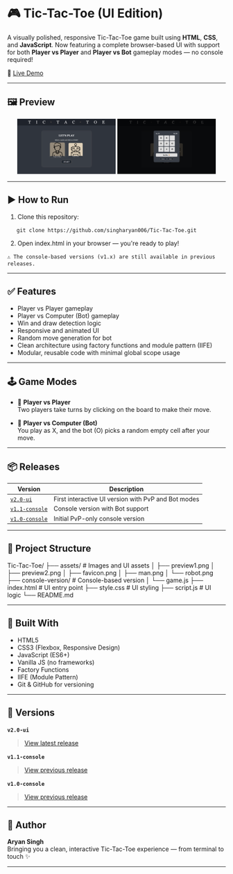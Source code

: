 # 🎮 Tic-Tac-Toe (UI Edition)

A visually polished, responsive Tic-Tac-Toe game built using **HTML**, **CSS**, and **JavaScript**. Now featuring a complete browser-based UI with support for both **Player vs Player** and **Player vs Bot** gameplay modes — no console required!

🔗 [Live Demo](https://tic-tac-toe-name-already-taken.netlify.app/)


---

## 🖼️ Preview
<div align="center"> <img src="./assets/preview1.png" width="45%" alt="Preview 1"/> <img src="./assets/preview2.png" width="45%" alt="Preview 2"/> </div>

---

## ▶️ How to Run

1. Clone this repository:
```
   git clone https://github.com/singharyan006/Tic-Tac-Toe.git
```
2. Open index.html in your browser — you're ready to play!

```
⚠️ The console-based versions (v1.x) are still available in previous releases.
```
---

## ✅ Features

- Player vs Player gameplay
- Player vs Computer (Bot) gameplay
- Win and draw detection logic
- Responsive and animated UI
- Random move generation for bot
- Clean architecture using factory functions and module pattern (IIFE)
- Modular, reusable code with minimal global scope usage

---

## 🕹️ Game Modes

- 👤 **Player vs Player**  
  Two players take turns by clicking on the board to make their move.

- 🤖 **Player vs Computer (Bot)**  
  You play as X, and the bot (O) picks a random empty cell after your move.

---

## 📦 Releases

| Version                                                                                  | Description                                         |
| ---------------------------------------------------------------------------------------- | --------------------------------------------------- |
| [`v2.0-ui`](https://github.com/singharyan006/Tic-Tac-Toe/releases/tag/v2.0-ui)           | First interactive UI version with PvP and Bot modes |
| [`v1.1-console`](https://github.com/singharyan006/Tic-Tac-Toe/releases/tag/v1.1-console) | Console version with Bot support                    |
| [`v1.0-console`](https://github.com/singharyan006/Tic-Tac-Toe/releases/tag/v1.0-console) | Initial PvP-only console version                    |


---

## 📁 Project Structure
Tic-Tac-Toe/
├── assets/             # Images and UI assets
│   ├── preview1.png
│   ├── preview2.png
│   ├── favicon.png
│   ├── man.png
│   └── robot.png
├── console-version/    # Console-based version
│   └── game.js
├── index.html          # UI entry point
├── style.css           # UI styling
├── script.js           # UI logic
└── README.md


---

## 🧠 Built With

- HTML5
- CSS3 (Flexbox, Responsive Design)
- JavaScript (ES6+)
- Vanilla JS (no frameworks)
- Factory Functions
- IIFE (Module Pattern)
- Git & GitHub for versioning

---

## 📌 Versions

**`v2.0-ui`**
> [View latest release](https://github.com/singharyan006/Tic-Tac-Toe/releases/tag/v2.0-ui)

**`v1.1-console`**
> [View previous release](https://github.com/singharyan006/Tic-Tac-Toe/releases/tag/v1.1-console)

**`v1.0-console`**
> [View previous release](https://github.com/singharyan006/Tic-Tac-Toe/releases/tag/v1.0-console)

---

## 🙌 Author

**Aryan Singh**  
Bringing you a clean, interactive Tic-Tac-Toe experience — from terminal to touch ✨

---
